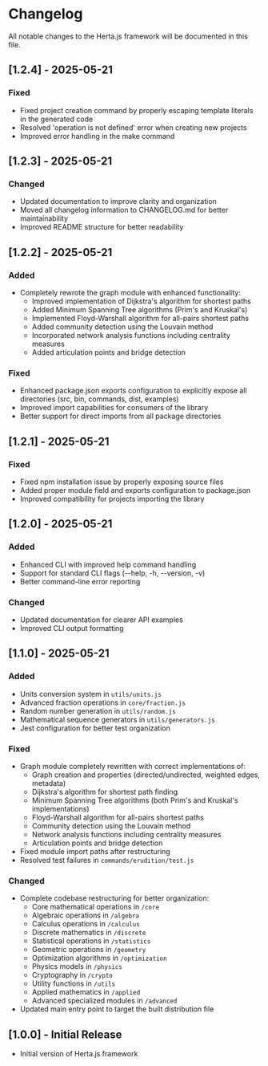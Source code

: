 # Changelog

All notable changes to the Herta.js framework will be documented in this file.

## [1.2.4] - 2025-05-21

### Fixed
- Fixed project creation command by properly escaping template literals in the generated code
- Resolved 'operation is not defined' error when creating new projects
- Improved error handling in the make command

## [1.2.3] - 2025-05-21

### Changed
- Updated documentation to improve clarity and organization
- Moved all changelog information to CHANGELOG.md for better maintainability
- Improved README structure for better readability

## [1.2.2] - 2025-05-21

### Added
- Completely rewrote the graph module with enhanced functionality:
  - Improved implementation of Dijkstra's algorithm for shortest paths
  - Added Minimum Spanning Tree algorithms (Prim's and Kruskal's)
  - Implemented Floyd-Warshall algorithm for all-pairs shortest paths
  - Added community detection using the Louvain method
  - Incorporated network analysis functions including centrality measures
  - Added articulation points and bridge detection

### Fixed
- Enhanced package.json exports configuration to explicitly expose all directories (src, bin, commands, dist, examples)
- Improved import capabilities for consumers of the library
- Better support for direct imports from all package directories

## [1.2.1] - 2025-05-21

### Fixed
- Fixed npm installation issue by properly exposing source files
- Added proper module field and exports configuration to package.json
- Improved compatibility for projects importing the library

## [1.2.0] - 2025-05-21

### Added
- Enhanced CLI with improved help command handling
- Support for standard CLI flags (--help, -h, --version, -v)
- Better command-line error reporting

### Changed
- Updated documentation for clearer API examples
- Improved CLI output formatting

## [1.1.0] - 2025-05-21

### Added
- Units conversion system in `utils/units.js`
- Advanced fraction operations in `core/fraction.js`
- Random number generation in `utils/random.js`
- Mathematical sequence generators in `utils/generators.js`
- Jest configuration for better test organization

### Fixed
- Graph module completely rewritten with correct implementations of:
  - Graph creation and properties (directed/undirected, weighted edges, metadata)
  - Dijkstra's algorithm for shortest path finding
  - Minimum Spanning Tree algorithms (both Prim's and Kruskal's implementations)
  - Floyd-Warshall algorithm for all-pairs shortest paths
  - Community detection using the Louvain method
  - Network analysis functions including centrality measures
  - Articulation points and bridge detection
- Fixed module import paths after restructuring
- Resolved test failures in `commands/erudition/test.js`

### Changed
- Complete codebase restructuring for better organization:
  - Core mathematical operations in `/core`
  - Algebraic operations in `/algebra`
  - Calculus operations in `/calculus`
  - Discrete mathematics in `/discrete`
  - Statistical operations in `/statistics` 
  - Geometric operations in `/geometry`
  - Optimization algorithms in `/optimization`
  - Physics models in `/physics` 
  - Cryptography in `/crypto`
  - Utility functions in `/utils`
  - Applied mathematics in `/applied`
  - Advanced specialized modules in `/advanced`
- Updated main entry point to target the built distribution file

## [1.0.0] - Initial Release

- Initial version of Herta.js framework
